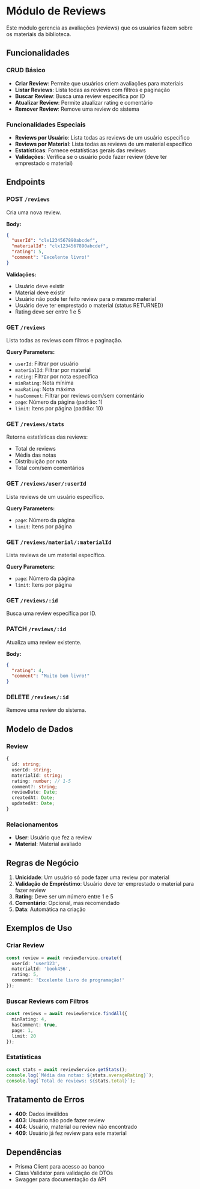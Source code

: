 # Módulo de Reviews

Este módulo gerencia as avaliações (reviews) que os usuários fazem sobre os materiais da biblioteca.

## Funcionalidades

### CRUD Básico
- **Criar Review**: Permite que usuários criem avaliações para materiais
- **Listar Reviews**: Lista todas as reviews com filtros e paginação
- **Buscar Review**: Busca uma review específica por ID
- **Atualizar Review**: Permite atualizar rating e comentário
- **Remover Review**: Remove uma review do sistema

### Funcionalidades Especiais
- **Reviews por Usuário**: Lista todas as reviews de um usuário específico
- **Reviews por Material**: Lista todas as reviews de um material específico
- **Estatísticas**: Fornece estatísticas gerais das reviews
- **Validações**: Verifica se o usuário pode fazer review (deve ter emprestado o material)

## Endpoints

### POST `/reviews`
Cria uma nova review.

**Body:**
```json
{
  "userId": "clx1234567890abcdef",
  "materialId": "clx1234567890abcdef",
  "rating": 5,
  "comment": "Excelente livro!"
}
```

**Validações:**
- Usuário deve existir
- Material deve existir
- Usuário não pode ter feito review para o mesmo material
- Usuário deve ter emprestado o material (status RETURNED)
- Rating deve ser entre 1 e 5

### GET `/reviews`
Lista todas as reviews com filtros e paginação.

**Query Parameters:**
- `userId`: Filtrar por usuário
- `materialId`: Filtrar por material
- `rating`: Filtrar por nota específica
- `minRating`: Nota mínima
- `maxRating`: Nota máxima
- `hasComment`: Filtrar por reviews com/sem comentário
- `page`: Número da página (padrão: 1)
- `limit`: Itens por página (padrão: 10)

### GET `/reviews/stats`
Retorna estatísticas das reviews:
- Total de reviews
- Média das notas
- Distribuição por nota
- Total com/sem comentários

### GET `/reviews/user/:userId`
Lista reviews de um usuário específico.

**Query Parameters:**
- `page`: Número da página
- `limit`: Itens por página

### GET `/reviews/material/:materialId`
Lista reviews de um material específico.

**Query Parameters:**
- `page`: Número da página
- `limit`: Itens por página

### GET `/reviews/:id`
Busca uma review específica por ID.

### PATCH `/reviews/:id`
Atualiza uma review existente.

**Body:**
```json
{
  "rating": 4,
  "comment": "Muito bom livro!"
}
```

### DELETE `/reviews/:id`
Remove uma review do sistema.

## Modelo de Dados

### Review
```typescript
{
  id: string;
  userId: string;
  materialId: string;
  rating: number; // 1-5
  comment?: string;
  reviewDate: Date;
  createdAt: Date;
  updatedAt: Date;
}
```

### Relacionamentos
- **User**: Usuário que fez a review
- **Material**: Material avaliado

## Regras de Negócio

1. **Unicidade**: Um usuário só pode fazer uma review por material
2. **Validação de Empréstimo**: Usuário deve ter emprestado o material para fazer review
3. **Rating**: Deve ser um número entre 1 e 5
4. **Comentário**: Opcional, mas recomendado
5. **Data**: Automática na criação

## Exemplos de Uso

### Criar Review
```typescript
const review = await reviewService.create({
  userId: 'user123',
  materialId: 'book456',
  rating: 5,
  comment: 'Excelente livro de programação!'
});
```

### Buscar Reviews com Filtros
```typescript
const reviews = await reviewService.findAll({
  minRating: 4,
  hasComment: true,
  page: 1,
  limit: 20
});
```

### Estatísticas
```typescript
const stats = await reviewService.getStats();
console.log(`Média das notas: ${stats.averageRating}`);
console.log(`Total de reviews: ${stats.total}`);
```

## Tratamento de Erros

- **400**: Dados inválidos
- **403**: Usuário não pode fazer review
- **404**: Usuário, material ou review não encontrado
- **409**: Usuário já fez review para este material

## Dependências

- Prisma Client para acesso ao banco
- Class Validator para validação de DTOs
- Swagger para documentação da API
